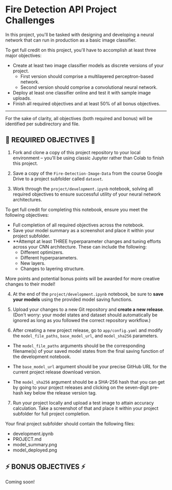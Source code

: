 # Fire Detection API Project Challenges

In this project, you'll be tasked with designing and developing a neural network that can run in production as a basic image classifier.

To get full credit on this project, you'll have to accomplish at least three major objectives:
- Create at least two image classifier models as discrete versions of your project.
    - First version should comprise a multilayered perceptron-based network.
    - Second version should comprise a convolutional neural network.
- Deploy at least one classifier online and test it with sample image uploads.
- Finish all required objectives and at least 50% of all bonus objectives.

---

For the sake of clarity, all objectives (both required and bonus) will be identified per subdirectory and file.

## 📍 REQUIRED OBJECTIVES 📍

1. Fork and clone a copy of this project repository to your local environment – you'll be using classic Jupyter rather than Colab to finish this project. 

2. Save a copy of the `Fire-Detection-Image-Data` from the course Google Drive to a project subfolder called `dataset`. 

3. Work through the `project/development.ipynb` notebook, solving all required objectives to ensure successful utility of your neural network architectures. 

To get full credit for completing this notebook, ensure you meet the following objectives:

- Full completion of all required objectives across the notebook.
- Save your model summary as a screenshot and place it within your project subfolder.
- **Attempt at least THREE hyperparameter changes and tuning efforts across your CNN architecture. These can include the following:
    - Different optimizers.
    - Different hyperparameters.
    - New layers.
    - Changes to layering structure.

More points and potential bonus points will be awarded for more creative changes to their model! 

4. At the end of the `project/development.ipynb` notebook, be sure to **save your models** using the provided model saving functions. 

5. Upload your changes to a new Git repository and **create a new release**. (Don't worry: your model states and dataset should automatically be ignored as long as you followed the correct repository workflow.)

6. After creating a new project release, go to `app/config.yaml` and modify the `model_file_paths`, `base_model_url`, and `model_sha256` parameters. 

- The `model_file_paths` arguments should be the corresponding filename(s) of your saved model states from the final saving function of the development notebook.

- The `base_model_url` argument should be your precise GitHub URL for the current project release download version. 

- The `model_sha256` argument should be a SHA-256 hash that you can get by going to your project releases and clicking on the seven-digit pre-hash key below the release version tag. 

7. Run your project locally and upload a test image to attain accuracy calculation. Take a screenshot of that and place it within your project subfolder for full project completion. 

Your final project subfolder should contain the following files:
- development.ipynb
- PROJECT.md
- model_summary.png
- model_deployed.png

## ⚡️ BONUS OBJECTIVES ⚡️

Coming soon! 